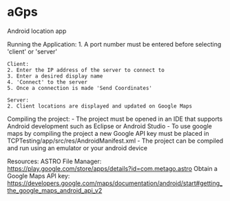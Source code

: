aGps
====
Android location app

Running the Application:
    1. A port number must be entered before selecting 'client' or 'server'

    Client:
    2. Enter the IP address of the server to connect to
    3. Enter a desired display name
    4. 'Connect' to the server
    5. Once a connection is made 'Send Coordinates'

    Server:
    2. Client locations are displayed and updated on Google Maps



Compiling the project:
    - The project must be opened in an IDE that supports Android development such as Eclipse
      or Android Studio
    - To use google maps by compiling the project a new Google API key must be placed in 
      TCPTesting/app/src/res/AndroidManifest.xml
    - The project can be compiled and run using an emulator or your android device


Resources:
ASTRO File Manager:           https://play.google.com/store/apps/details?id=com.metago.astro
Obtain a Google Maps API key: https://developers.google.com/maps/documentation/android/start#getting_the_google_maps_android_api_v2
